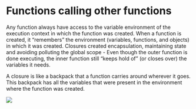# Functions calling other functions

Any function always have access to the variable environment of the execution context in which the function was created. When a function is created, it “remembers” the environment (variables, functions, and objects) in which it was created. Closures created encapsulation, maintaining state and avoiding polluting the global scope - Even though the outer function is done executing, the inner function still “keeps hold of” (or closes over) the variables it needs.

A closure is like a backpack that a function carries around wherever it goes. This backpack has all the variables that were present in the environment where the function was created.

![](/assets/closure.png)
